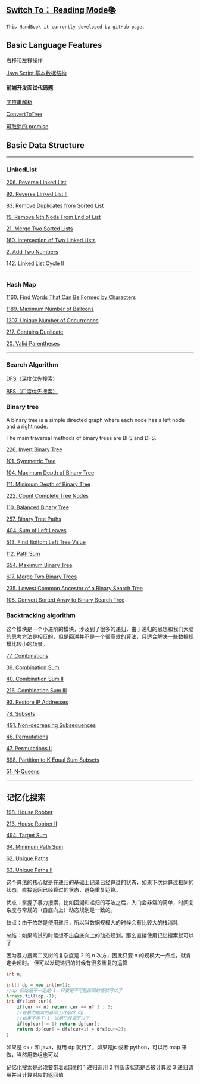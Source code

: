
 ## [Switch To： Reading Mode📚](https://carolzhangzz.github.io/LeetCode_Data-Structure_and_Algorithm/) 

`This HandBook it currently developed by gitHub page.`

## Basic Language Features

[右移和左移操作](./javaBasic.md)

[Java Script 基本数据结构](./jsBasic.md)

#### 前端开发面试代码题

[字符串解析](./前端面试题汇总/解析字符串.md)

[ConvertToTree](./前端面试题汇总/convertToTree.md)

[可取消的 promise](./前端面试题汇总/cancelPromise.md)


## Basic Data Structure

---
### LinkedList


[206. Reverse Linked List](./Linkedlist/206.md)

[92. Reverse Linked List II](./Linkedlist/92.md)

[83. Remove Duplicates from Sorted List](./Linkedlist/83.md)

[19. Remove Nth Node From End of List](./Linkedlist/19.md)

[21. Merge Two Sorted Lists](./Linkedlist/21.md)

[160. Intersection of Two Linked Lists](./Linkedlist/160.md)

[2. Add Two Numbers](./Linkedlist/2.md)

[142. Linked List Cycle II](./Linkedlist/142.md)

---
### Hash Map

[1160. Find Words That Can Be Formed by Characters](./HashTable/1160.md)

[1189. Maximum Number of Balloons](./HashTable/1189.md)

[1207. Unique Number of Occurrences](./HashTable/1207.md)

[217. Contains Duplicate](./HashTable/217.md)

[20. Valid Parentheses](./HashTable/20.md)

---

### Search Algorithm

[DFS（深度优先搜索)](./SearchAlgorithm/DFS.md)

[BFS（广度优先搜索）](./SearchAlgorithm/BFS.md)

### Binary tree

A binary tree is a simple directed graph where each node has a left node and a right node.

The main traversal methods of binary trees are BFS and DFS.

[226. Invert Binary Tree](./BinaryTree/226.md)

[101. Symmetric Tree](./BinaryTree/101.md)

[104. Maximum Depth of Binary Tree](./BinaryTree/104.md)

[111. Minimum Depth of Binary Tree](./BinaryTree/111.md)

[222. Count Complete Tree Nodes](/BinaryTree/222.md)

[110. Balanced Binary Tree](/BinaryTree/110.md)

[257. Binary Tree Paths](./BinaryTree/275.md)

[404. Sum of Left Leaves](./BinaryTree/404.md)
 
[513. Find Bottom Left Tree Value](./BinaryTree/513.md)

[112. Path Sum](./BinaryTree/112.md) 

[654. Maximum Binary Tree](./BinaryTree/654.md)


[617. Merge Two Binary Trees](./BinaryTree/617.md)

[235. Lowest Common Ancestor of a Binary Search Tree](./BinaryTree/235.md)

[108. Convert Sorted Array to Binary Search Tree](./BinaryTree/108.md)


### [Backtracking algorithm](./Backtracking/backtracking.md)

这个模块是一个小进阶的模块，涉及到了很多的递归，由于递归的思想和我们大脑的思考方法是相反的，但是回溯并不是一个很高效的算法，只适合解决一些数据规模比较小的场景。

[77. Combinations](./Backtracking/77.md)

[39. Combination Sum](./Backtracking/39.md)

[40. Combination Sum II](./Backtracking/40.md)

[216. Combination Sum III](./Backtracking/216.md)

[93. Restore IP Addresses](./Backtracking/93.md) 

[78. Subsets](./Backtracking/78.md)
 
[491. Non-decreasing Subsequences](./Backtracking/491.md)
 
[46. Permutations](./Backtracking/46.md) 

[47. Permutations II](./Backtracking/47.md)

[698. Partition to K Equal Sum Subsets](./Backtracking/698.md)

[51. N-Queens](/Backtracking/51.md)

---

## 记忆化搜索


[198. House Robber](./记忆化搜索/198.md)

[213. House Robber II](./记忆化搜索/213.md)

[494. Target Sum](./记忆化搜索/494.md)

[64. Minimum Path Sum](./记忆化搜索/64.md)

[62. Unique Paths](./记忆化搜索/62.md)

[63. Unique Paths II](./记忆化搜索/63.md)



这个算法的核心就是在递归的基础上记录已经算过的状态，如果下次运算过相同的状态，直接返回已经算过的状态，避免重复运算。

优点：掌握了暴力搜索，比如回溯和递归的写法之后，入门会非常的简单，时间复杂度与常规的（自底向上）动态规划是一致的。

缺点：由于依然是使用递归，所以当数据规模大的时候会有比较大的栈消耗

总结：如果笔试的时候想不出自底向上的动态规划，那么直接使用记忆搜索就可以了

因为暴力搜索二叉树的复杂度是 2 的 n 次方，因此只要 n 的规模大一点点，就肯定会超时。
但可以发现递归的时候有很多重复的运算

```java
int n;

int[] dp = new int[n+1];
//dp 初始值不一定是-1，只要是不可能出现的值就可以了
Arrays.fill(dp,-1);
int dfs(int cur){
    if(cur >= n) return cur == n? 1 : 0;
    //在暴力搜索的基础上改造成 dp 
    //如果不等于-1，说明已经遍历过了 
    if(dp[cur]!=-1) return dp[cur];
    return dp[cur] = dfs[cur+1] + dfs[cur+2];
}
```
如果是 c++ 和 java，就用 dp 就行了，如果是js 或者 python，可以用 map 来做，当然用数组也可以

记忆化搜索是必须要带着``返回值``的
1 递归调用
2 判断该状态是否被计算过
3 递归调用并且计算对应的返回值










 



 




